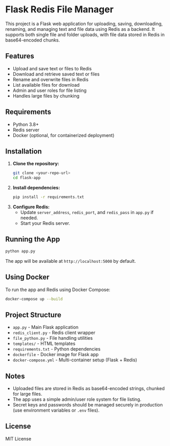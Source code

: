 # Flask Redis File Manager

This project is a Flask web application for uploading, saving, downloading, renaming, and managing text and file data using Redis as a backend. It supports both single file and folder uploads, with file data stored in Redis in base64-encoded chunks.

## Features
- Upload and save text or files to Redis
- Download and retrieve saved text or files
- Rename and overwrite files in Redis
- List available files for download
- Admin and user roles for file listing
- Handles large files by chunking

## Requirements
- Python 3.8+
- Redis server
- Docker (optional, for containerized deployment)

## Installation
1. **Clone the repository:**
   ```bash
   git clone <your-repo-url>
   cd flask-app
   ```
2. **Install dependencies:**
   ```bash
   pip install -r requirements.txt
   ```
3. **Configure Redis:**
   - Update `server_address`, `redis_port`, and `redis_pass` in `app.py` if needed.
   - Start your Redis server.

## Running the App
```bash
python app.py
```
The app will be available at `http://localhost:5000` by default.

## Using Docker
To run the app and Redis using Docker Compose:
```bash
docker-compose up --build
```

## Project Structure
- `app.py` - Main Flask application
- `redis_client.py` - Redis client wrapper
- `file_python.py` - File handling utilities
- `templates/` - HTML templates
- `requirements.txt` - Python dependencies
- `dockerfile` - Docker image for Flask app
- `docker-compose.yml` - Multi-container setup (Flask + Redis)

## Notes
- Uploaded files are stored in Redis as base64-encoded strings, chunked for large files.
- The app uses a simple admin/user role system for file listing.
- Secret keys and passwords should be managed securely in production (use environment variables or `.env` files).

## License
MIT License
